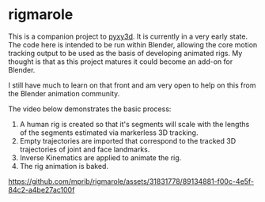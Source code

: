 # rigmarole

This is a companion project to [pyxy3d](https://github.com/mprib/pyxy3d). It is currently in a very early state. The code here is intended to be run within Blender, allowing the core motion tracking output to be used as the basis of developing animated rigs. My thought is that as this project matures it could become an add-on for Blender.

I still have much to learn on that front and am very open to help on this from the Blender animation community.

The video below demonstrates the basic process:

1. A human rig is created so that it's segments will scale with the lengths of the segments estimated via markerless 3D tracking.
2. Empty trajectories are imported that correspond to the tracked 3D trajectories of joint and face landmarks.
3. Inverse Kinematics are applied to animate the rig.
4. The rig animation is baked.



https://github.com/mprib/rigmarole/assets/31831778/89134881-f00c-4e5f-84c2-a4be27ac100f


